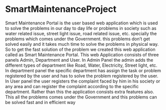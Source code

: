 # SmartMaintenanceProject
Smart Maintenance Portal is the user based web application which is used to
solve the problems in our day to day life or problems in society such as water related
issue, street light issue, road related issue, etc. specially the problems which comes
under the Government. this problems don’t get solved easily and it takes much time to
solve the problems in physical way. So to get the fast solution of the problem we created
this web application called as Smart Maintenance Portal. This web Application consists
of three panels Admin, Department and User. In Admin Panel the admin adds the
different types of department like Road, Water, Electricity, Street light, etc. In
department panel the specific department has assign the task or problem registered by
the user and has to solve the problem registered by the user. In User panel the user
registers the complaint faced by him in his society or any area and can register the
complaint according to the specific department. Rather than this the application consists
extra features also. This all the problems comes under the Government and this
problems can be solved fast and in efficient way  
